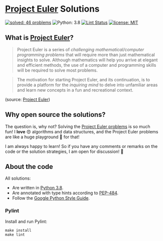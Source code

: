 # [Project Euler](https://projecteuler.net) Solutions

[![solved: 46 problems](https://img.shields.io/badge/solved-46_problems-f93.svg)](./src)
![Python: 3.8](https://img.shields.io/badge/Python-3.8-3776ab.svg)
[![Lint Status](https://github.com/FranzDiebold/project-euler-solutions/workflows/Lint/badge.svg?branch=master)](https://github.com/FranzDiebold/project-euler-solutions/actions?query=workflow%3A%22Lint%22)
[![license: MIT](https://img.shields.io/badge/license-MIT-brightgreen.svg)](./LICENSE.md)

## What is [Project Euler](https://projecteuler.net)?

> Project Euler is a series of *challenging mathematical/computer programming problems* that will require more than just mathematical insights to solve. Although mathematics will help you arrive at elegant and efficient methods, the use of a computer and programming skills will be required to solve most problems.

> The motivation for starting Project Euler, and its continuation, is to provide a platform for the *inquiring mind* to delve into unfamiliar areas and learn new concepts in a fun and recreational context.

(source: [Project Euler](https://projecteuler.net/about))

## Why open source the solutions?

The question is, why not? Solving the [Project Euler problems](https://projecteuler.net/archives) is so much fun! I **love** :heart_eyes: algorithms and data structures, and the Project Euler problems are like a huge playground :roller_coaster: for that!

I am always happy to learn! So if you have any comments or remarks on the code or the solution strategies, I am open for discussion! :speech_balloon:

## About the code

All solutions:

- Are written in [Python 3.8](https://www.python.org).
- Are annotated with type hints according to [PEP-484](https://www.python.org/dev/peps/pep-0484/).
- Follow the [Google Python Style Guide](http://google.github.io/styleguide/pyguide.html).

### Pylint

Install and run Pylint:

```shell
make install
make lint
```
